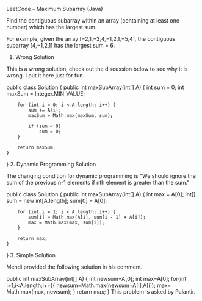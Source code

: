 LeetCode – Maximum Subarray (Java)
 

Find the contiguous subarray within an array (containing at least one number) which has the largest sum.

For example, given the array [−2,1,−3,4,−1,2,1,−5,4], the contiguous subarray [4,−1,2,1] has the largest sum = 6.

1. Wrong Solution

This is a wrong solution, check out the discussion below to see why it is wrong. I put it here just for fun.

public class Solution {
	public int maxSubArray(int[] A) {
		int sum = 0;
		int maxSum = Integer.MIN_VALUE;
 
		for (int i = 0; i < A.length; i++) {
			sum += A[i];
			maxSum = Math.max(maxSum, sum);
 
			if (sum < 0)
				sum = 0;
		}
 
		return maxSum;
	}
}
2. Dynamic Programming Solution

The changing condition for dynamic programming is "We should ignore the sum of the previous n-1 elements if nth element is greater than the sum."

public class Solution {
	public int maxSubArray(int[] A) {
		int max = A[0];
		int[] sum = new int[A.length];
		sum[0] = A[0];
 
		for (int i = 1; i < A.length; i++) {
			sum[i] = Math.max(A[i], sum[i - 1] + A[i]);
			max = Math.max(max, sum[i]);
		}
 
		return max;
	}
}
3. Simple Solution

Mehdi provided the following solution in his comment.

  public int maxSubArray(int[] A) {
       int newsum=A[0];
       int max=A[0];
       for(int i=1;i<A.length;i++){
           newsum=Math.max(newsum+A[i],A[i]);
           max= Math.max(max, newsum);
       }
       return max;
    }
This problem is asked by Palantir.